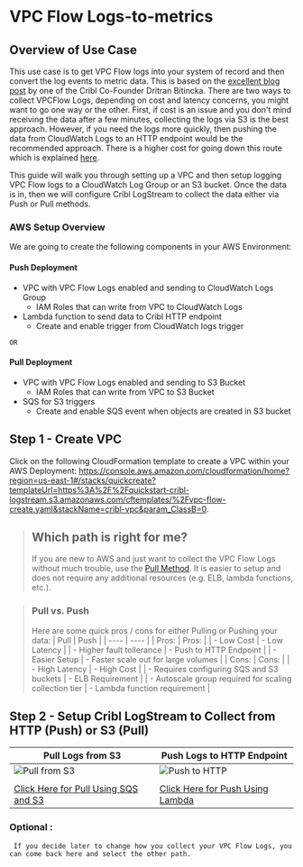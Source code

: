 # VPC Flow Logs-to-metrics


## Overview of Use Case
This use case is to get VPC Flow logs into your system of record and then convert the log events to metric data. This is based on the [excellent blog post](https://cribl.io/blog/practical-logs-to-metrics-conversion-with-cribl/) by one of the Cribl Co-Founder Dritran Bitincka. There are two ways to collect VPCFlow Logs, depending on cost and latency concerns, you might want to go one way or the other. First, if cost is an issue and you don't mind receiving the data after a few minutes, collecting the logs via S3 is the best approach. However, if you need the logs more quickly, then pushing the data from CloudWatch Logs to an HTTP endpoint would be the recommended approach. There is a higher cost for going down this route which is explained [here](https://stackoverflow.com/questions/55472308/cloudwatch-log-store-costing-vs-s3-costing). 

This guide will walk you through setting up a VPC and then setup logging VPC Flow logs to a CloudWatch Log Group or an S3 bucket. Once the data is in, then we will configure Cribl LogStream to collect the data either via Push or Pull methods. 

### AWS Setup Overview
We are going to create the following components in your AWS Environment:

#### Push Deployment 
- VPC with VPC Flow Logs enabled and sending to CloudWatch Logs Group
    - IAM Roles that can write from VPC to CloudWatch Logs
- Lambda function to send data to Cribl HTTP endpoint
    - Create and enable trigger from CloudWatch logs trigger

`OR`

#### Pull Deployment
- VPC with VPC Flow Logs enabled and sending to S3 Bucket
    - IAM Roles that can write from VPC to S3 Bucket
- SQS for S3 triggers
    - Create and enable SQS event when objects are created in S3 bucket

## Step 1 - Create VPC 
Click on the following CloudFormation template to create a VPC within your AWS Deployment: https://console.aws.amazon.com/cloudformation/home?region=us-east-1#/stacks/quickcreate?templateUrl=https%3A%2F%2Fquickstart-cribl-logstream.s3.amazonaws.com/cftemplates/%2Fvpc-flow-create.yaml&stackName=cribl-vpc&param_ClassB=0.

> ## Which path is right for me?
> If you are new to AWS and just want to collect the VPC Flow Logs without much trouble, use the [Pull Method](/sqs_s3_pull/sqs_s3_pull_vpc.md). It is easier to setup and does not require any additional resources (e.g. ELB, lambda functions, etc.). 
>

>
> ### Pull vs. Push 
> Here are some quick pros / cons for either Pulling or Pushing your data: 
> | Pull | Push |
> | ---- | ---- |
> | Pros: | Pros: |
> | - Low Cost | - Low Latency |
> | - Higher fault tollerance | - Push to HTTP Endpoint |
> | - Easier Setup | - Faster scale out for large volumes |
> | Cons: | Cons: |
> | - High Latency | - High Cost |
> | - Requires configuring SQS and S3 buckets | - ELB Requirement | 
> | - Autoscale group required for scaling collection tier | - Lambda function requirement |
>

## Step 2 - Setup Cribl LogStream to Collect from HTTP (Push) or S3 (Pull)

| Pull Logs from S3 | Push Logs to HTTP Endpoint  |
| -------------------------- | ----------------- |
| ![Pull from S3](https://quickstart-cribl-logstream.s3.amazonaws.com/architecture/Cribl_LS_S3_SQS_Collection.png) |  ![Push to HTTP](https://quickstart-cribl-logstream.s3.amazonaws.com/architecture/HTTP_to_Cirbl_Log.png) |
| |
| [Click Here for Pull Using SQS and S3](../sqs_s3_pull/sqs_s3_pull_vpc.md) |  [Click Here for Push Using Lambda](../lambda_push/lambda_push_vpc.md)| 

### Optional :  
` If you decide later to change how you collect your VPC Flow Logs, you can come back here and select the other path.`